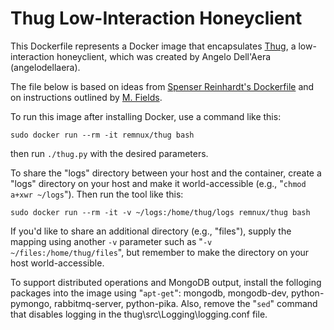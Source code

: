 # Thug Low-Interaction Honeyclient

This Dockerfile represents a Docker image that encapsulates [Thug][1], a low-interaction honeyclient, which was created by Angelo Dell'Aera (angelodellaera).

The file below is based on ideas from [Spenser Reinhardt's Dockerfile][2] and on instructions outlined by [M. Fields][3].

To run this image after installing Docker, use a command like this:

    sudo docker run --rm -it remnux/thug bash

then run `./thug.py` with the desired parameters.

To share the "logs" directory between your host and the container, create a "logs" directory on your host and make it world-accessible (e.g., "`chmod a+xwr ~/logs`"). Then run the tool like this:

    sudo docker run --rm -it -v ~/logs:/home/thug/logs remnux/thug bash

If you'd like to share an additional directory (e.g., "files"), supply the mapping using another `-v` parameter such as "`-v ~/files:/home/thug/files`", but remember to make the directory on your host world-accessible.

To support distributed operations and MongoDB output, install the folloging packages into the image using "`apt-get`": mongodb, mongodb-dev, python-pymongo, rabbitmq-server, python-pika. Also, remove the "`sed`" command that disables
logging in the thug\src\Logging\logging.conf file.

  [1]: https://github.com/buffer/thug
  [2]: https://registry.hub.docker.com/u/sreinhardt/honeynet/dockerfile
  [3]: https://twitter.com/shakey_1
